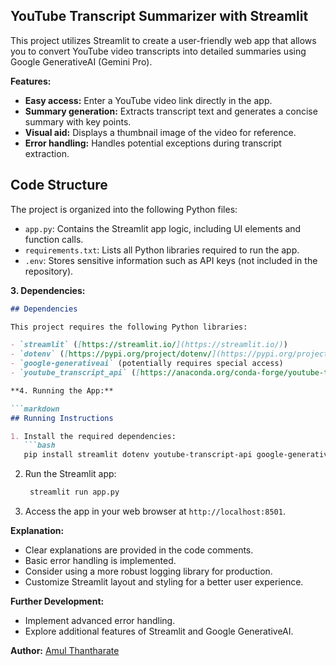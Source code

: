 ## YouTube Transcript Summarizer with Streamlit

This project utilizes Streamlit to create a user-friendly web app that allows you to convert YouTube video transcripts into detailed summaries using Google GenerativeAI (Gemini Pro). 

**Features:**

- **Easy access:** Enter a YouTube video link directly in the app.
- **Summary generation:** Extracts transcript text and generates a concise summary with key points.
- **Visual aid:** Displays a thumbnail image of the video for reference.
- **Error handling:** Handles potential exceptions during transcript extraction.

## Code Structure

The project is organized into the following Python files:

- `app.py`: Contains the Streamlit app logic, including UI elements and function calls.
- `requirements.txt`: Lists all Python libraries required to run the app.
- `.env`: Stores sensitive information such as API keys (not included in the repository).

**3. Dependencies:**

```markdown
## Dependencies

This project requires the following Python libraries:

- `streamlit` ([https://streamlit.io/](https://streamlit.io/))
- `dotenv` ([https://pypi.org/project/dotenv/](https://pypi.org/project/dotenv/))
- `google-generativeai` (potentially requires special access)
- `youtube_transcript_api` ([https://anaconda.org/conda-forge/youtube-transcript-api](https://anaconda.org/conda-forge/youtube-transcript-api))

**4. Running the App:**

```markdown
## Running Instructions

1. Install the required dependencies:
   ```bash
   pip install streamlit dotenv youtube-transcript-api google-generativeai
   ```
2. Run the Streamlit app:
   ```bash
    streamlit run app.py
    ```
3. Access the app in your web browser at `http://localhost:8501`.

**Explanation:**

* Clear explanations are provided in the code comments.
* Basic error handling is implemented.
* Consider using a more robust logging library for production.
* Customize Streamlit layout and styling for a better user experience.

**Further Development:**

* Implement advanced error handling.
* Explore additional features of Streamlit and Google GenerativeAI.

**Author:** [Amul Thantharate](https://github.com/Amul-Thantharate/)

